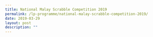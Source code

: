 ```yaml
---
title: National Malay Scrabble Competition 2019
permalink: /lp-programme/national-malay-scrabble-competition-2019/
date: 2019-03-29
layout: post
description: ""
---
```

